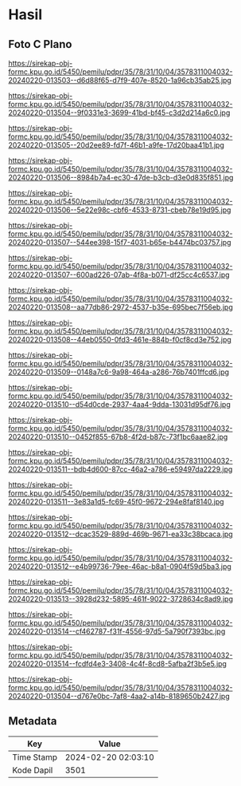 # Hasil

## Foto C Plano

https://sirekap-obj-formc.kpu.go.id/5450/pemilu/pdpr/35/78/31/10/04/3578311004032-20240220-013503--d6d88f65-d7f9-407e-8520-1a96cb35ab25.jpg

https://sirekap-obj-formc.kpu.go.id/5450/pemilu/pdpr/35/78/31/10/04/3578311004032-20240220-013504--9f0331e3-3699-41bd-bf45-c3d2d214a6c0.jpg

https://sirekap-obj-formc.kpu.go.id/5450/pemilu/pdpr/35/78/31/10/04/3578311004032-20240220-013505--20d2ee89-fd7f-46b1-a9fe-17d20baa41b1.jpg

https://sirekap-obj-formc.kpu.go.id/5450/pemilu/pdpr/35/78/31/10/04/3578311004032-20240220-013506--8984b7a4-ec30-47de-b3cb-d3e0d835f851.jpg

https://sirekap-obj-formc.kpu.go.id/5450/pemilu/pdpr/35/78/31/10/04/3578311004032-20240220-013506--5e22e98c-cbf6-4533-8731-cbeb78e19d95.jpg

https://sirekap-obj-formc.kpu.go.id/5450/pemilu/pdpr/35/78/31/10/04/3578311004032-20240220-013507--544ee398-15f7-4031-b65e-b4474bc03757.jpg

https://sirekap-obj-formc.kpu.go.id/5450/pemilu/pdpr/35/78/31/10/04/3578311004032-20240220-013507--600ad226-07ab-4f8a-b071-df25cc4c6537.jpg

https://sirekap-obj-formc.kpu.go.id/5450/pemilu/pdpr/35/78/31/10/04/3578311004032-20240220-013508--aa77db86-2972-4537-b35e-695bec7f56eb.jpg

https://sirekap-obj-formc.kpu.go.id/5450/pemilu/pdpr/35/78/31/10/04/3578311004032-20240220-013508--44eb0550-0fd3-461e-884b-f0cf8cd3e752.jpg

https://sirekap-obj-formc.kpu.go.id/5450/pemilu/pdpr/35/78/31/10/04/3578311004032-20240220-013509--0148a7c6-9a98-464a-a286-76b7401ffcd6.jpg

https://sirekap-obj-formc.kpu.go.id/5450/pemilu/pdpr/35/78/31/10/04/3578311004032-20240220-013510--d54d0cde-2937-4aa4-9dda-13031d95df76.jpg

https://sirekap-obj-formc.kpu.go.id/5450/pemilu/pdpr/35/78/31/10/04/3578311004032-20240220-013510--0452f855-67b8-4f2d-b87c-73f1bc6aae82.jpg

https://sirekap-obj-formc.kpu.go.id/5450/pemilu/pdpr/35/78/31/10/04/3578311004032-20240220-013511--bdb4d600-87cc-46a2-a786-e59497da2229.jpg

https://sirekap-obj-formc.kpu.go.id/5450/pemilu/pdpr/35/78/31/10/04/3578311004032-20240220-013511--3e83a1d5-fc69-45f0-9672-294e8faf8140.jpg

https://sirekap-obj-formc.kpu.go.id/5450/pemilu/pdpr/35/78/31/10/04/3578311004032-20240220-013512--dcac3529-889d-469b-9671-ea33c38bcaca.jpg

https://sirekap-obj-formc.kpu.go.id/5450/pemilu/pdpr/35/78/31/10/04/3578311004032-20240220-013512--e4b99736-79ee-46ac-b8a1-0904f59d5ba3.jpg

https://sirekap-obj-formc.kpu.go.id/5450/pemilu/pdpr/35/78/31/10/04/3578311004032-20240220-013513--3928d232-5895-461f-9022-3728634c8ad9.jpg

https://sirekap-obj-formc.kpu.go.id/5450/pemilu/pdpr/35/78/31/10/04/3578311004032-20240220-013514--cf462787-f31f-4556-97d5-5a790f7393bc.jpg

https://sirekap-obj-formc.kpu.go.id/5450/pemilu/pdpr/35/78/31/10/04/3578311004032-20240220-013514--fcdfd4e3-3408-4c4f-8cd8-5afba2f3b5e5.jpg

https://sirekap-obj-formc.kpu.go.id/5450/pemilu/pdpr/35/78/31/10/04/3578311004032-20240220-013504--d767e0bc-7af8-4aa2-a14b-8189650b2427.jpg


## Metadata

| Key        | Value               |
| ---------- | ------------------- |
| Time Stamp | 2024-02-20 02:03:10 |
| Kode Dapil | 3501                |




